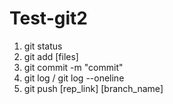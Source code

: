 # Test-git2

1. git status
2. git add [files]
3. git commit -m "commit"
4. git log / git log --oneline
5. git push [rep_link] [branch_name]
